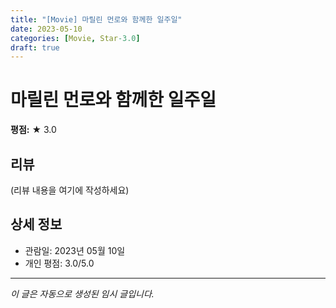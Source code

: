 ```yaml
---
title: "[Movie] 마릴린 먼로와 함께한 일주일"
date: 2023-05-10
categories: [Movie, Star-3.0]
draft: true
---
```


# 마릴린 먼로와 함께한 일주일

**평점:** ★ 3.0

## 리뷰

(리뷰 내용을 여기에 작성하세요)

## 상세 정보

- 관람일: 2023년 05월 10일
- 개인 평점: 3.0/5.0

---

*이 글은 자동으로 생성된 임시 글입니다.*
